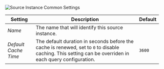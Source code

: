 ![Source Instance Common Settings](/essentials-for-yootheme-pro/addons/sources/assets/common-provider-settings.webp)

| Setting | Description | Default |
| --- | --- | --- |
| *Name* | The name that will identify this source instance. |
| *Default Cache Time* | The default duration in seconds before the cache is renewed, set to `0` to disable caching. This setting can be overriden in each query configuration. | `3600` |
